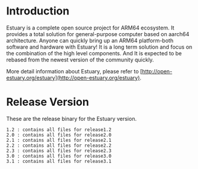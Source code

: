 # Introduction
Estuary is a complete open source project for ARM64 ecosystem. It provides a total solution for general-purpose computer based on aarch64 architecture. Anyone can quickly bring up an ARM64 platform-both software and hardware with Estuary! It is a long term solution and focus on the combination of the high level components. And It is expected to be rebased from the newest version of the community quickly.

More detail information about Estuary, please refer to [http://open-estuary.org/estuary](http://open-estuary.org/estuary).

# Release Version
These are the release binary for the Estuary version.
```
1.2 : contains all files for release1.2
2.0 : contains all files for release2.0
2.1 : contains all files for release2.1
2.2 : contains all files for release2.2
2.3 : contains all files for release2.3
3.0 : contains all files for release3.0
3.1 : contains all files for release3.1
